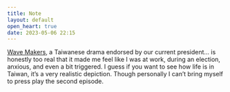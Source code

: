 ```yaml
---
title: Note
layout: default
open_heart: true
date: 2023-05-06 22:15
---
```


[Wave Makers](https://www.netflix.com/us/title/81655481), a Taiwanese drama endorsed by our current president… is honestly too real that it made me feel like I was at work, during an election, anxious, and even a bit triggered. I guess if you want to see how life is in Taiwan, it’s a very realistic depiction. Though personally I can’t bring myself to press play the second episode.
